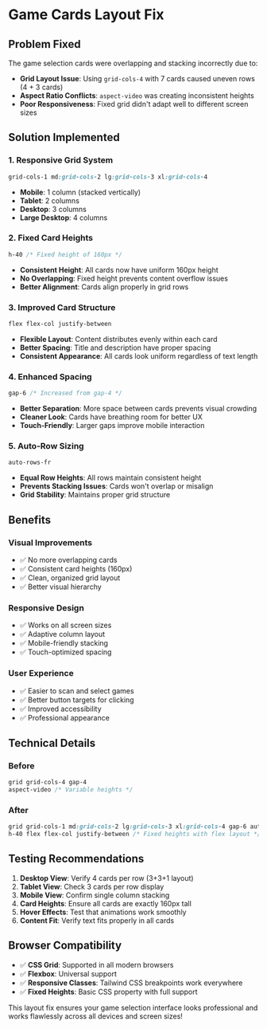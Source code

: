 # Game Cards Layout Fix

## Problem Fixed
The game selection cards were overlapping and stacking incorrectly due to:
- **Grid Layout Issue**: Using `grid-cols-4` with 7 cards caused uneven rows (4 + 3 cards)
- **Aspect Ratio Conflicts**: `aspect-video` was creating inconsistent heights
- **Poor Responsiveness**: Fixed grid didn't adapt well to different screen sizes

## Solution Implemented

### 1. **Responsive Grid System**
```css
grid-cols-1 md:grid-cols-2 lg:grid-cols-3 xl:grid-cols-4
```
- **Mobile**: 1 column (stacked vertically)
- **Tablet**: 2 columns 
- **Desktop**: 3 columns
- **Large Desktop**: 4 columns

### 2. **Fixed Card Heights**
```css
h-40 /* Fixed height of 160px */
```
- **Consistent Height**: All cards now have uniform 160px height
- **No Overlapping**: Fixed height prevents content overflow issues
- **Better Alignment**: Cards align properly in grid rows

### 3. **Improved Card Structure**
```css
flex flex-col justify-between
```
- **Flexible Layout**: Content distributes evenly within each card
- **Better Spacing**: Title and description have proper spacing
- **Consistent Appearance**: All cards look uniform regardless of text length

### 4. **Enhanced Spacing**
```css
gap-6 /* Increased from gap-4 */
```
- **Better Separation**: More space between cards prevents visual crowding
- **Cleaner Look**: Cards have breathing room for better UX
- **Touch-Friendly**: Larger gaps improve mobile interaction

### 5. **Auto-Row Sizing**
```css
auto-rows-fr
```
- **Equal Row Heights**: All rows maintain consistent height
- **Prevents Stacking Issues**: Cards won't overlap or misalign
- **Grid Stability**: Maintains proper grid structure

## Benefits

### **Visual Improvements**
- ✅ No more overlapping cards
- ✅ Consistent card heights (160px)
- ✅ Clean, organized grid layout
- ✅ Better visual hierarchy

### **Responsive Design**
- ✅ Works on all screen sizes
- ✅ Adaptive column layout
- ✅ Mobile-friendly stacking
- ✅ Touch-optimized spacing

### **User Experience**
- ✅ Easier to scan and select games
- ✅ Better button targets for clicking
- ✅ Improved accessibility
- ✅ Professional appearance

## Technical Details

### **Before**
```css
grid grid-cols-4 gap-4
aspect-video /* Variable heights */
```

### **After**
```css
grid grid-cols-1 md:grid-cols-2 lg:grid-cols-3 xl:grid-cols-4 gap-6 auto-rows-fr
h-40 flex flex-col justify-between /* Fixed heights with flex layout */
```

## Testing Recommendations

1. **Desktop View**: Verify 4 cards per row (3+3+1 layout)
2. **Tablet View**: Check 3 cards per row display
3. **Mobile View**: Confirm single column stacking
4. **Card Heights**: Ensure all cards are exactly 160px tall
5. **Hover Effects**: Test that animations work smoothly
6. **Content Fit**: Verify text fits properly in all cards

## Browser Compatibility

- ✅ **CSS Grid**: Supported in all modern browsers
- ✅ **Flexbox**: Universal support
- ✅ **Responsive Classes**: Tailwind CSS breakpoints work everywhere
- ✅ **Fixed Heights**: Basic CSS property with full support

This layout fix ensures your game selection interface looks professional and works flawlessly across all devices and screen sizes!
